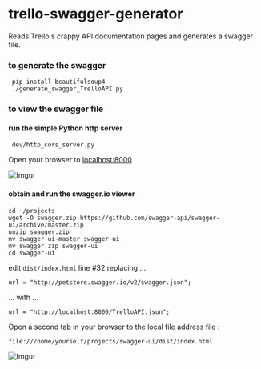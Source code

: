 # trello-swagger-generator
Reads Trello's crappy API documentation pages and generates a swagger file.


### to generate the swagger

     pip install beautifulsoup4
     ./generate_swagger_TrelloAPI.py

### to view the swagger file
#### run the simple Python http server

     dev/http_cors_server.py

Open your browser to [localhost:8000](http://localhost:8000)

![Imgur](http://i.imgur.com/cK1V7MU.png)


#### obtain and run the swagger.io viewer

    cd ~/projects
    wget -O swagger.zip https://github.com/swagger-api/swagger-ui/archive/master.zip
    unzip swagger.zip
    mv swagger-ui-master swagger-ui
    mv swagger.zip swagger-ui
    cd swagger-ui
    
edit `dist/index.html` line #32 replacing ...

    url = "http://petstore.swagger.io/v2/swagger.json";
 
 ... with ...
 
    url = "http://localhost:8000/TrelloAPI.json";
 
Open a second tab in your browser to the local file address file :

    file:///home/yourself/projects/swagger-ui/dist/index.html
 
 

![Imgur](http://i.imgur.com/CEvWdyn.png)








 
